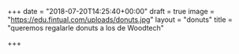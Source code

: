+++
date = "2018-07-20T14:25:40+00:00"
draft = true
image = "https://edu.fintual.com/uploads/donuts.jpg"
layout = "donuts"
title = "queremos regalarle donuts a los de Woodtech"

+++
